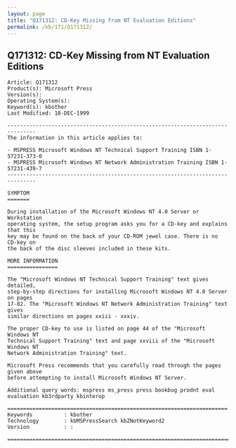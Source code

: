 ```yaml
---
layout: page
title: "Q171312: CD-Key Missing from NT Evaluation Editions"
permalink: /kb/171/Q171312/
---
```


## Q171312: CD-Key Missing from NT Evaluation Editions

	Article: Q171312
	Product(s): Microsoft Press
	Version(s): 
	Operating System(s): 
	Keyword(s): kbother
	Last Modified: 18-DEC-1999
	
	-------------------------------------------------------------------------------
	The information in this article applies to:
	
	- MSPRESS Microsoft Windows NT Technical Support Training ISBN 1-57231-373-0 
	- MSPRESS Microsoft Windows NT Network Administration Training ISBN 1-57231-439-7 
	-------------------------------------------------------------------------------
	
	SYMPTOM
	=======
	
	During installation of the Microsoft Windows NT 4.0 Server or Workstation
	operating system, the setup program asks you for a CD-key and explains that this
	key may be found on the back of your CD-ROM jewel case. There is no CD-key on
	the back of the disc sleeves included in these kits.
	
	MORE INFORMATION
	================
	
	The "Microsoft Windows NT Technical Support Training" text gives detailed,
	step-by-step directions for installing Microsoft Windows NT 4.0 Server on pages
	17-82. The "Microsoft Windows NT Network Administration Training" text gives
	similar directions on pages xxiii - xxxiv.
	
	The proper CD-key to use is listed on page 44 of the "Microsoft Windows NT
	Technical Support Training" text and page xxviii of the "Microsoft Windows NT
	Network Administration Training" text.
	
	Microsoft Press recommends that you carefully read through the pages given above
	before attempting to install Microsoft Windows NT Server.
	
	Additional query words: mspress ms_press press bookbug prodnt eval evaluation kb3rdparty kbinterop
	
	======================================================================
	Keywords          : kbother 
	Technology        : kbMSPressSearch kbZNotKeyword2
	Version           : :
	
	=============================================================================
	

